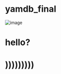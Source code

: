 # yamdb_final
![image](https://github.com/dimn3/yamdb_final/actions/workflows/yamdb_workflow.yml/badge.svg)
# hello?
# )))))))))